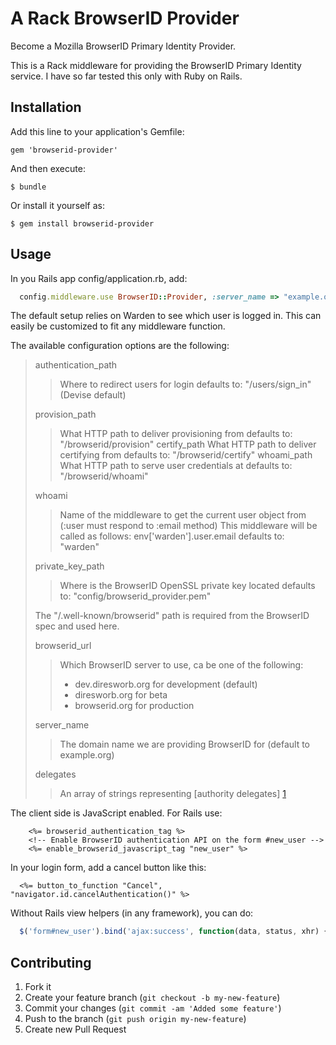 # A Rack BrowserID Provider

Become a Mozilla BrowserID Primary Identity Provider.

This is a Rack middleware for providing the BrowserID Primary Identity
service. I have so far tested this only with Ruby on Rails.

## Installation

Add this line to your application's Gemfile:

    gem 'browserid-provider'

And then execute:

    $ bundle

Or install it yourself as:

    $ gem install browserid-provider

## Usage

In you Rails app config/application.rb, add:

```ruby
  config.middleware.use BrowserID::Provider, :server_name => "example.org", :delegates => ["example.com"]
```

The default setup relies on Warden to see which user is logged in. This
can easily be customized to fit any middleware function.

The available configuration options are the following:

> authentication_path 
> > Where to redirect users for login
> > defaults to: "/users/sign_in" (Devise default)
> 
> provision_path
> > What HTTP path to deliver provisioning from
> > defaults to: "/browserid/provision"
> certify_path
> > What HTTP path to deliver certifying from
> > defaults to: "/browserid/certify"
> whoami_path
> > What HTTP path to serve user credentials at
> > defaults to: "/browserid/whoami"
>
> whoami
> > Name of the middleware to get the current user object from (:user must respond to :email method)
> > This middleware will be called as follows: env['warden'].user.email
> > defaults to: "warden"
> 
> private_key_path
> > Where is the BrowserID OpenSSL private key located
> > defaults to: "config/browserid_provider.pem"
> 
> The "/.well-known/browserid" path is required from the BrowserID spec and used here.
> 
> browserid_url
> > Which BrowserID server to use, ca be one of the following:
> > * dev.diresworb.org for development (default)
> > * diresworb.org     for beta
> > * browserid.org     for production
> 
> server_name
> > The domain name we are providing BrowserID for (default to example.org)
> 
> delegates
> > An array of strings representing [authority delegates] [1]

[1]: https://wiki.mozilla.org/Identity/BrowserID#BrowserID_Delegated_Support_Document "Mozilla Identity Wiki"

The client side is JavaScript enabled. For Rails use:

```erb
    <%= browserid_authentication_tag %>
    <!-- Enable BrowserID authentication API on the form #new_user -->
    <%= enable_browserid_javascript_tag "new_user" %>
```

In your login form, add a cancel button like this:

```erb
  <%= button_to_function "Cancel", "navigator.id.cancelAuthentication()" %>
```

Without Rails view helpers (in any framework), you can do:

```javascript
  $('form#new_user').bind('ajax:success', function(data, status, xhr) { navigator.id.completeAuthentication() })
```

## Contributing

1. Fork it
2. Create your feature branch (`git checkout -b my-new-feature`)
3. Commit your changes (`git commit -am 'Added some feature'`)
4. Push to the branch (`git push origin my-new-feature`)
5. Create new Pull Request
